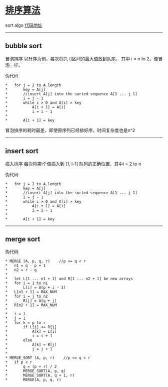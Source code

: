 # [排序算法](https://github.com/iLovEing/notebook/issues/20)

sort algo
[代码地址](https://github.com/iLovEing/algorithms/tree/main/traditional/sort_algo)

---

## bubble sort

冒泡排序
以升序为例，每次将[1, i]区间的最大值放到队尾， 其中 i = n to 2，像冒泡一样。

伪代码
```
*   for j = 2 to A.length
*       key = A[j]
*       //insert A[j] into the sorted sequence A[1 ... j-1]
*       i = j - 1
*       while i > 0 and A[i] > key
*           A[i + 1] = A[i]
*           i = i - 1
*
*       A[i + 1] = key
```

冒泡排序的耗时最差，即使原序列已经排好序，时间复杂度也是n^2

---

## insert sort

插入排序
每次将第i个值插入到 [1, i-1] 队列的正确位置，其中i = 2 to n

伪代码
```
*   for j = 2 to A.length
*       key = A[j]
*       //insert A[j] into the sorted sequence A[1 ... j-1]
*       i = j - 1
*       while i > 0 and A[i] > key
*           A[i + 1] = A[i]
*           i = i - 1
*
*       A[i + 1] = key
```

---

## merge sort

伪代码
```
* MERGE (A, p, q, r)    //p <= q < r
*   n1 = q - p + 1
*   n2 = r - q
*
*   let L[1 ... n1 + 1] and R[1 ... n2 + 1] be new arrays
*   for i = 1 to n1
*       L[i] = A[p + i - 1]
*   L[n1 + 1] = MAX_NUM
*   for i = j to n2
*       R[j] = A[q + j]
*   R[n2 + 1] = MAX_NUM
*
*   i = 1
*   j = 1
*   for k = p to r
*       if L[i] <= R[j]
*           A[k] = L[i]
*           i = i + 1
*       else
*           A[k] = R[j]
*           j = j + 1
*
* MERGE_SORT (A, p, r)    //p <= q < r
*   if p < r
*       q = (p + r) / 2
*       MERGE_SORT(A, p, q)
*       MERGE_SORT(A, q + 1, r)
*       MERGE(A, p, q, r)
```